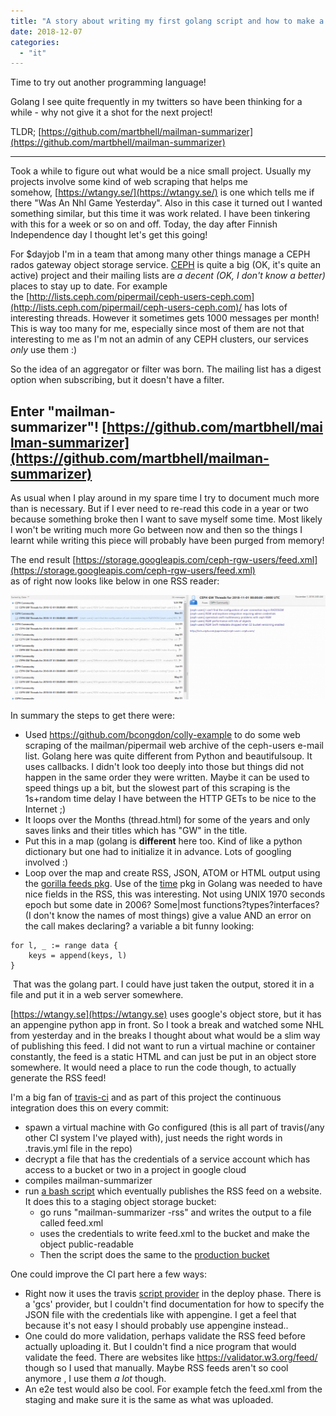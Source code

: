 ```yaml
---
title: "A story about writing my first golang script and how to make a mailman archive summarizer"
date: 2018-12-07
categories: 
  - "it"
---
```


Time to try out another programming language!  
  
Golang I see quite frequently in my twitters so have been thinking for a while - why not give it a shot for the next project!

TLDR; [https://github.com/martbhell/mailman-summarizer](https://github.com/martbhell/mailman-summarizer)

* * *

Took a while to figure out what would be a nice small project. Usually my projects involve some kind of web scraping that helps me somehow, [https://wtangy.se/](https://wtangy.se/) is one which tells me if there "Was An Nhl Game Yesterday". Also in this case it turned out I wanted something similar, but this time it was work related. I have been tinkering with this for a week or so on and off. Today, the day after Finnish Independence day I thought let's get this going!

For $dayjob I'm in a team that among many other things manage a CEPH rados gateway object storage service. [CEPH](http://ceph.com/) is quite a big (OK, it's quite an active) project and their mailing lists are _a decent (OK, I don't know a better)_ places to stay up to date. For example the [http://lists.ceph.com/pipermail/ceph-users-ceph.com](http://lists.ceph.com/pipermail/ceph-users-ceph.com)/ has lots of interesting threads. However it sometimes gets 1000 messages per month! This is way too many for me, especially since most of them are not that interesting to me as I'm not an admin of any CEPH clusters, our services _only_ use them :)

So the idea of an aggregator or filter was born. The mailing list has a digest option when subscribing, but it doesn't have a filter.

## Enter "**mailman-summarizer**"! [https://github.com/martbhell/mailman-summarizer](https://github.com/martbhell/mailman-summarizer)

As usual when I play around in my spare time I try to document much more than is necessary. But if I ever need to re-read this code in a year or two because something broke then I want to save myself some time. Most likely I won't be writing much more Go between now and then so the things I learnt while writing this piece will probably have been purged from memory!

The end result [https://storage.googleapis.com/ceph-rgw-users/feed.xml](https://storage.googleapis.com/ceph-rgw-users/feed.xml)  
as of right now looks like below in one RSS reader:

![](images/image-1024x339.png)

In summary the steps to get there were:

- Used https://github.com/bcongdon/colly-example to do some web scraping of the mailman/pipermail web archive of the ceph-users e-mail list. Golang here was quite different from Python and beautifulsoup. It uses callbacks. I didn't look too deeply into those but things did not happen in the same order they were written. Maybe it can be used to speed things up a bit, but the slowest part of this scraping is the 1s+random time delay I have between the HTTP GETs to be nice to the Internet ;)
- It loops over the Months (thread.html) for some of the years and only saves links and their titles which has "GW" in the title.
- Put this in a map (golang is **different** here too. Kind of like a python dictionary but one had to initialize it in advance. Lots of googling involved :)
- Loop over the map and create RSS, JSON, ATOM or HTML output using the [gorilla feeds pkg](http://www.gorillatoolkit.org/pkg/feeds). Use of the [time](https://golang.org/pkg/time/) pkg in Golang was needed to have nice fields in the RSS, this was interesting. Not using UNIX 1970 seconds epoch but some date in 2006? Some|most functions?types?interfaces? (I don't know the names of most things) give a value AND an error on the call makes declaring? a variable a bit funny looking:

```golang
for l, _ := range data {
    keys = append(keys, l)
}
```

 That was the golang part. I could have just taken the output, stored it in a file and put it in a web server somewhere.

[https://wtangy.se](https://wtangy.se) uses google's object store, but it has an appengine python app in front. So I took a break and watched some NHL from yesterday and in the breaks I thought about what would be a slim way of publishing this feed. I did not want to run a virtual machine or container constantly, the feed is a static HTML and can just be put in an object store somewhere. It would need a place to run the code though, to actually generate the RSS feed!

I'm a big fan of [travis-ci](https://github.com/martbhell/mailman-summarizer/blob/master/.travis.yml) and as part of this project the continuous integration does this on every commit:

- spawn a virtual machine with Go configured (this is all part of travis(/any other CI system I've played with), just needs the right words in .travis.yml file in the repo)
- decrypt a file that has the credentials of a service account which has access to a bucket or two in a project in google cloud
- compiles mailman-summarizer
- run [a bash script](https://github.com/martbhell/mailman-summarizer/blob/master/tools/deploy.sh) which eventually publishes the RSS feed on a website. It does this to a staging object storage bucket:
    - go runs "mailman-summarizer -rss" and writes the output to a file called feed.xml
    - uses the credentials to write feed.xml to the bucket and make the object public-readable
    - Then the script does the same to the [production bucket](https://storage.googleapis.com/ceph-rgw-users/feed.xml)

One could improve the CI part here a few ways:

- Right now it uses the travis [script provider](https://docs.travis-ci.com/user/deployment/script/) in the deploy phase. There is a 'gcs' provider, but I couldn't find documentation for how to specify the JSON file with the credentials like with appengine. I get a feel that because it's not easy I should probably use appengine instead..
- One could do more validation, perhaps validate the RSS feed before actually uploading it. But I couldn't find a nice program that would validate the feed. There are websites like https://validator.w3.org/feed/ though so I used that manually. Maybe RSS feeds aren't so cool anymore , I use them _a lot_ though. 
- An e2e test would also be cool. For example fetch the feed.xml from the staging and make sure it is the same as what was uploaded.
